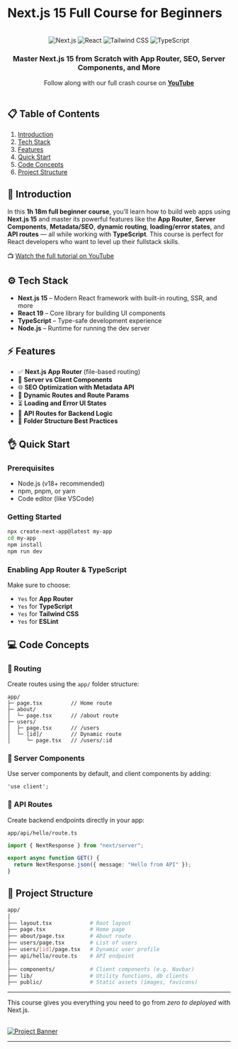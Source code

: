 # Next.js 15 Full Course for Beginners

<div align="center">
  <br />
  <div>
    <img src="https://img.shields.io/badge/-Next.js-000000?style=for-the-badge&logo=nextdotjs&logoColor=white" alt="Next.js" />
    <img src="https://img.shields.io/badge/-React-61DAFB?style=for-the-badge&logo=react&logoColor=black" alt="React" />
    <img src="https://img.shields.io/badge/-TailwindCSS-06B6D4?style=for-the-badge&logo=tailwindcss" alt="Tailwind CSS" />
    <img src="https://img.shields.io/badge/-TypeScript-3178C6?style=for-the-badge&logo=typescript" alt="TypeScript" />
  </div>
  <h3 align="center">Master Next.js 15 from Scratch with App Router, SEO, Server Components, and More</h3>
  <div align="center">
    Follow along with our full crash course on 
    <a href="https://youtu.be/YOUR_VIDEO_ID" target="_blank"><b>YouTube</b></a>
  </div>
  <br />
</div>

## 📋 Table of Contents

1. [Introduction](#introduction)
2. [Tech Stack](#tech-stack)
3. [Features](#features)
4. [Quick Start](#quick-start)
5. [Code Concepts](#code-concepts)
6. [Project Structure](#project-structure)

## 🚀 Introduction

In this **1h 18m full beginner course**, you’ll learn how to build web apps using **Next.js 15** and master its powerful features like the **App Router**, **Server Components**, **Metadata/SEO**, **dynamic routing**, **loading/error states**, and **API routes** — all while working with **TypeScript**. This course is perfect for React developers who want to level up their fullstack skills.

📺 [Watch the full tutorial on YouTube](https://youtu.be/YOUR_VIDEO_ID)

## ⚙️ Tech Stack

* **Next.js 15** – Modern React framework with built-in routing, SSR, and more
* **React 19** – Core library for building UI components
* **TypeScript** – Type-safe development experience
* **Node.js** – Runtime for running the dev server

## ⚡️ Features

* ✅ **Next.js App Router** (file-based routing)
* 🧠 **Server vs Client Components**
* 🌐 **SEO Optimization with Metadata API**
* 🔁 **Dynamic Routes and Route Params**
* ⏳ **Loading and Error UI States**
* 📡 **API Routes for Backend Logic**
* 🧩 **Folder Structure Best Practices**

## 👌 Quick Start

### Prerequisites

* Node.js (v18+ recommended)
* npm, pnpm, or yarn
* Code editor (like VSCode)

### Getting Started

```bash
npx create-next-app@latest my-app
cd my-app
npm install
npm run dev
```

### Enabling App Router & TypeScript

Make sure to choose:

* `Yes` for **App Router**
* `Yes` for **TypeScript**
* `Yes` for **Tailwind CSS**
* `Yes` for **ESLint**

## 💻 Code Concepts

### 📂 Routing

Create routes using the `app/` folder structure:

```
app/
├─ page.tsx         // Home route
├─ about/
│  └─ page.tsx      // /about route
├─ users/
│  ├─ page.tsx      // /users
│  └─ [id]/         // Dynamic route
│     └─ page.tsx   // /users/:id
```

### 🚀 Server Components

Use server components by default, and client components by adding:

```tsx
'use client';
```

### 📡 API Routes

Create backend endpoints directly in your app:

```
app/api/hello/route.ts
```

```ts
import { NextResponse } from "next/server";

export async function GET() {
  return NextResponse.json({ message: "Hello from API" });
}
```

## 📁 Project Structure

```bash
app/
│
├── layout.tsx            # Root layout
├── page.tsx              # Home page
├── about/page.tsx        # About route
├── users/page.tsx        # List of users
├── users/[id]/page.tsx   # Dynamic user profile
├── api/hello/route.ts    # API endpoint
│
├── components/           # Client components (e.g. Navbar)
├── lib/                  # Utility functions, db clients
├── public/               # Static assets (images, favicons)
```

---

This course gives you everything you need to go from *zero to deployed* with Next.js. 


  <br />
  <a href="https://youtu.be/6jQdZcYY8OY" target="_blank">
    <img src="./banner.png" alt="Project Banner">
  </a>

---
